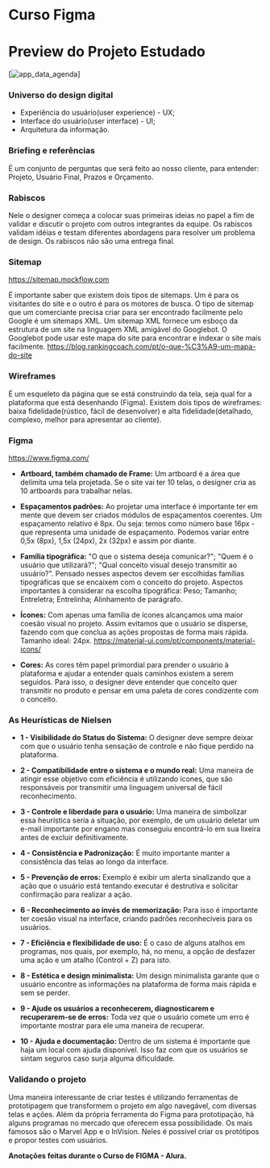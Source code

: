  # Curso Figma

 # Preview do Projeto Estudado

[![app_data_agenda](https://github.com/renatamoss/)]
  
 ### Universo do design digital
* Experiência do usuário(user experience) - UX;
* Interface do usuário(user interface) - UI;
* Arquitetura da informação.

###  Briefing e referências
É um conjunto de perguntas que será feito ao nosso cliente, para entender: Projeto, Usuário Final, Prazos e Orçamento.

### Rabiscos
Nele o designer começa a colocar suas primeiras ideias no papel a fim de validar e discutir o projeto com outros integrantes da equipe. Os rabiscos validam idéias e testam diferentes abordagens para resolver um problema de design. Os rabiscos não são uma entrega final.

### Sitemap
https://sitemap.mockflow.com

É importante saber que existem dois tipos de sitemaps. Um é para os visitantes do site e o outro é para os motores de busca. O tipo de sitemap que um comerciante precisa criar para ser encontrado facilmente pelo Google é um sitemaps XML. Um sitemap XML fornece um esboço da estrutura de um site na linguagem XML amigável do Googlebot. O Googlebot pode usar este mapa do site para encontrar e indexar o site mais facilmente. https://blog.rankingcoach.com/pt/o-que-%C3%A9-um-mapa-do-site

### Wireframes
É um esqueleto da página que se está construindo da tela, seja qual for a plataforma que está desenhando (Figma). Existem dois tipos de wireframes: baixa fidelidade(rústico, fácil de desenvolver) e alta fidelidade(detalhado, complexo, melhor para apresentar ao cliente).

### Figma 
https://www.figma.com/

* **Artboard, também chamado de Frame:**  Um artboard é a área que delimita uma tela projetada. Se o site vai ter 10 telas, o designer cria as 10 artboards para trabalhar nelas.

* **Espaçamentos padrões:** Ao projetar uma interface é importante ter em mente que devem ser criados módulos de espaçamentos coerentes. Um espaçamento relativo é 8px. Ou seja: temos como número base 16px - que representa uma unidade de espaçamento. Podemos variar entre 0,5x (8px), 1,5x (24px), 2x (32px) e assim por diante.

* **Família tipográfica:** "O que o sistema deseja comunicar?"; "Quem é o usuário que utilizará?"; "Qual conceito visual desejo transmitir ao usuário?". Pensado nesses aspectos devem ser escolhidas famílias tipográficas que se encaixem com o conceito do projeto. Aspectos importantes à considerar na escolha tipográfica: Peso; Tamanho; Entreletra; Entrelinha; Alinhamento de parágrafo.

* **Ícones:** Com apenas uma família de ícones alcançamos uma maior coesão visual no projeto. Assim evitamos que o usuário se disperse, fazendo com que conclua as ações propostas de forma mais rápida. Tamanho ideal: 24px. 
https://material-ui.com/pt/components/material-icons/

* **Cores:** As cores têm papel primordial para prender o usuário à plataforma e ajudar a entender quais caminhos existem a serem seguidos. Para isso, o designer deve entender que conceito quer transmitir no produto e pensar em uma paleta de cores condizente com o conceito.

### As Heurísticas de Nielsen

* **1 - Visibilidade do Status do Sistema:** O designer deve sempre deixar com que o usuário tenha sensação de controle e não fique perdido na plataforma.

* **2 - Compatibilidade entre o sistema e o mundo real:** Uma maneira de atingir esse objetivo com eficiência é utilizando ícones, que são responsáveis por transmitir uma linguagem universal de fácil reconhecimento.

* **3 - Controle e liberdade para o usuário:** Uma maneira de simbolizar essa heurística seria a situação, por exemplo, de um usuário deletar um e-mail importante por engano mas conseguiu encontrá-lo em sua lixeira antes de excluir definitivamente.

* **4 - Consistência e Padronização:** É muito importante manter a consistência das telas ao longo da interface. 

* **5 - Prevenção de erros:** Exemplo é exibir um alerta sinalizando que a ação que o usuário está tentando executar é destrutiva e solicitar confirmação para realizar a ação.

* **6 - Reconhecimento ao invés de memorização:** Para isso é importante ter coesão visual na interface, criando padrões reconhecíveis para os usuários.

* **7 - Eficiência e flexibilidade de uso:** É o caso de alguns atalhos em programas, nos quais, por exemplo, há, no menu, a opção de desfazer uma ação e um atalho (Control + Z) para isto.

* **8 - Estética e design minimalista:** Um design minimalista garante que o usuário encontre as informações na plataforma de forma mais rápida e sem se perder. 

* **9 - Ajude os usuários a reconhecerem, diagnosticarem e recuperarem-se de erros:** Toda vez que o usuário comete um erro é importante mostrar para ele uma maneira de recuperar. 

* **10 - Ajuda e documentação:** Dentro de um sistema é importante que haja um local com ajuda disponível. Isso faz com que os usuários se sintam seguros caso surja alguma dificuldade.

### Validando o projeto

Uma maneira interessante de criar testes é utilizando ferramentas de prototipagem que transformem o projeto em algo navegável, com diversas telas e ações. Além da própria ferramenta do Figma para prototipação, há alguns programas no mercado que oferecem essa possibilidade. Os mais famosos são o Marvel App e o InVision. Neles é possível criar os protótipos e propor testes com usuários.


**Anotações feitas durante o Curso de FIGMA - Alura.**
